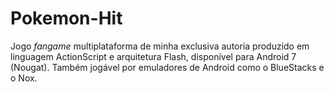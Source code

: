 # Pokemon-Hit
Jogo _fangame_ multiplataforma de minha exclusiva autoria produzido em linguagem ActionScript e arquitetura Flash, disponível para Android 7 (Nougat). Também jogável por emuladores de Android como o BlueStacks e o Nox.
